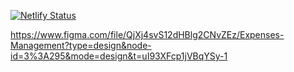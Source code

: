 [![Netlify Status](https://api.netlify.com/api/v1/badges/d056aee0-8721-477f-a702-352492d07786/deploy-status)](https://app.netlify.com/sites/own-money/deploys)

https://www.figma.com/file/QjXj4svS12dHBlg2CNvZEz/Expenses-Management?type=design&node-id=3%3A295&mode=design&t=uI93XFcp1jVBqYSy-1
